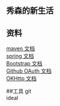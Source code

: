 ## 秀森的新生活

## 资料
[maven 文档](https://mvnrepository.com/)  
[spring 文档](https://spring.io/guides)  
[Bootstrap 文档](https://v3.bootcss.com/components/?#navbar-default)  
[Github OAuth 文档](https://developer.github.com/apps/building-oauth-apps/creating-an-oauth-app/)  
[OKHttp 文档](https://square.github.io/okhttp/)

##工具
git  
ideal



